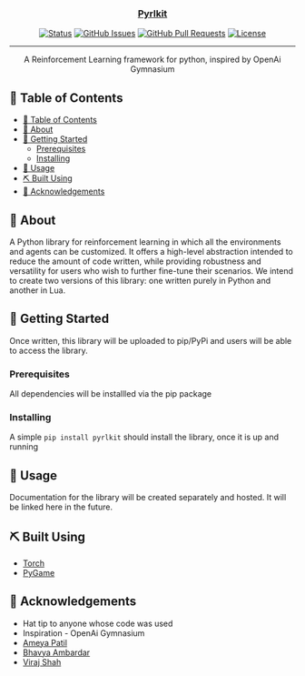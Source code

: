 <p align="center">
  <a href="" rel="noopener">
 <!-- <img width=200px height=200px src="https://i.imgur.com/6wj0hh6.jpg" alt="Pyrlkit logo"></a> -->
</p>

<h3 align="center">Pyrlkit</h3>

<div align="center">

[![Status](https://img.shields.io/badge/status-active-success.svg)]()
[![GitHub Issues](https://img.shields.io/github/issues/pyrlkit/pyrlkit.svg)](https://github.com/pyrlkit/pyrlkit/issues)
[![GitHub Pull Requests](https://img.shields.io/github/issues-pr/kylelobo/The-Documentation-Compendium.svg)](https://github.com/kylelobo/The-Documentation-Compendium/pulls)
[![License](https://img.shields.io/badge/license-GNU%20GPL3-blue.svg)](/LICENSE)

</div>

---


<p align="center"> A Reinforcement Learning framework for python, inspired by OpenAi Gymnasium 
    <br> 
</p>

## 📝 Table of Contents

- [📝 Table of Contents](#-table-of-contents)
- [🧐 About ](#-about-)
- [🏁 Getting Started ](#-getting-started-)
  - [Prerequisites](#prerequisites)
  - [Installing](#installing)
- [🎈 Usage ](#-usage-)
- [⛏️ Built Using ](#️-built-using-)
- [🎉 Acknowledgements ](#-acknowledgements-)

## 🧐 About <a name = "about"></a>

A Python library for reinforcement learning in which all the environments and agents can be customized. It offers a high-level abstraction intended to reduce the amount of code written, while providing robustness and versatility for users who wish to further fine-tune their scenarios.
We intend to create two versions of this library: one written purely in Python and another in Lua.

## 🏁 Getting Started <a name = "getting_started"></a>

Once written, this library will be uploaded to pip/PyPi and users will be able to access the library.

### Prerequisites

All dependencies will be installled via the pip package 

### Installing

A simple `pip install pyrlkit` should install the library, once it is up and running


## 🎈 Usage <a name="usage"></a>

Documentation for the library will be created separately and hosted. It will be linked here in the future.

## ⛏️ Built Using <a name = "built_using"></a>
- <a href = "www.pytorch.org">Torch</a>
- <a href = "www.pygame.org">PyGame</a>

## 🎉 Acknowledgements <a name = "acknowledgement"></a>

- Hat tip to anyone whose code was used
- Inspiration - OpenAi Gymnasium
- <a href="https://github.com/ameya135">Ameya Patil</a>
- <a href="https://github.com/Bhavya1403">Bhavya Ambardar</a>
- <a href="https://github.com/viraj-s15">Viraj Shah</a>

